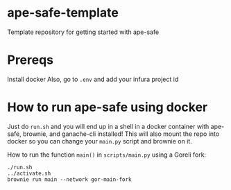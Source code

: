 # ape-safe-template
Template repository for getting started with ape-safe

# Prereqs
Install docker
Also, go to `.env` and add your infura project id

# How to run ape-safe using docker
Just do ```run.sh``` and you will end up in a shell in a docker container with ape-safe, brownie, and ganache-cli installed! This will also mount the repo into docker so you can change your `main.py` script and brownie on it.


How to run the function `main()` in `scripts/main.py` using a Goreli fork:
```
./run.sh
../activate.sh
brownie run main --network gor-main-fork
```